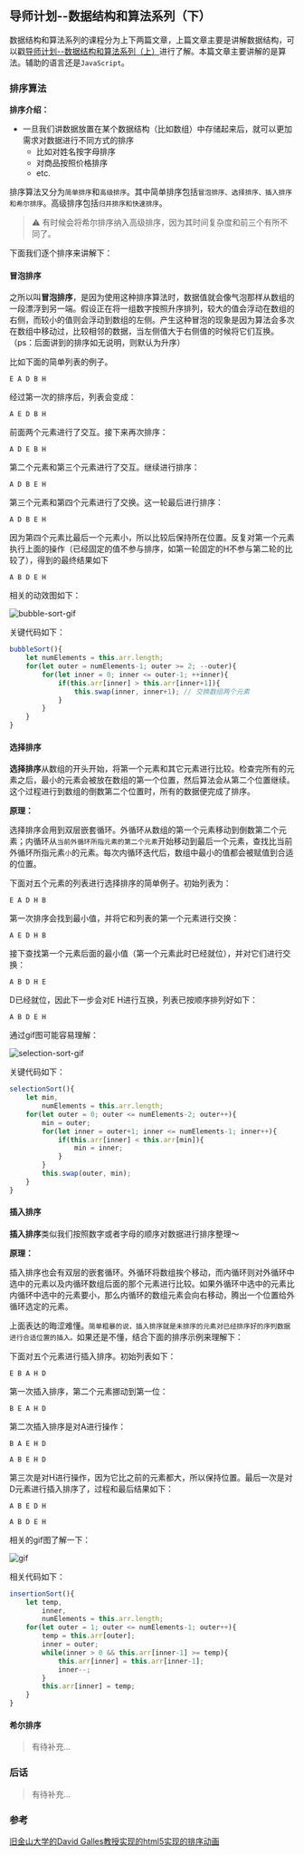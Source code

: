 ## 导师计划--数据结构和算法系列（下）

数据结构和算法系列的课程分为上下两篇文章，上篇文章主要是讲解数据结构，可以戳[导师计划--数据结构和算法系列（上）](https://github.com/reng99/blogs/issues/14)进行了解。本篇文章主要讲解的是算法。辅助的语言还是`JavaScript`。

### 排序算法

**排序介绍：**

- 一旦我们讲数据放置在某个数据结构（比如数组）中存储起来后，就可以更加需求对数据进行不同方式的排序
	- 比如对姓名按字母排序
	- 对商品按照价格排序
	- etc.

排序算法又分为`简单排序`和`高级排序`。其中简单排序包括`冒泡排序、选择排序、插入排序和希尔排序`。高级排序包括`归并排序和快速排序`。

> ⚠️ 有时候会将希尔排序纳入高级排序，因为其时间复杂度和前三个有所不同了。

下面我们逐个排序来讲解下：

#### 冒泡排序

之所以叫**冒泡排序**，是因为使用这种排序算法时，数据值就会像气泡那样从数组的一段漂浮到另一端。假设正在将一组数字按照升序排列，较大的值会浮动在数组的右侧，而较小的值则会浮动到数组的左侧。产生这种冒泡的现象是因为算法会多次在数组中移动过，比较相邻的数据，当左侧值大于右侧值的时候将它们互换。（ps：后面讲到的排序如无说明，则默认为升序）

比如下面的简单列表的例子。

`E A D B H`

经过第一次的排序后，列表会变成：

`A E D B H`

前面两个元素进行了交互。接下来再次排序：

`A D E B H`

第二个元素和第三个元素进行了交互。继续进行排序：

`A D B E H`

第三个元素和第四个元素进行了交换。这一轮最后进行排序：

`A D B E H`

因为第四个元素比最后一个元素小，所以比较后保持所在位置。反复对第一个元素执行上面的操作（已经固定的值不参与排序，如第一轮固定的H不参与第二轮的比较了），得到的最终结果如下

`A B D E H`

相关的动效图如下：

![bubble-sort-gif](https://img-fe.ggwan.com/images/993ec68abfd246-879x263.gif)

关键代码如下：

```javascript
bubbleSort(){
    let numElements = this.arr.length;
    for(let outer = numElements-1; outer >= 2; --outer){
        for(let inner = 0; inner <= outer-1; ++inner){
            if(this.arr[inner] > this.arr[inner+1]){
                this.swap(inner, inner+1); // 交换数组两个元素
            }
        }
    }
}
```

#### 选择排序

**选择排序**从数组的开头开始，将第一个元素和其它元素进行比较。检查完所有的元素之后，最小的元素会被放在数组的第一个位置，然后算法会从第二个位置继续。这个过程进行到数组的倒数第二个位置时，所有的数据便完成了排序。

**原理：**

选择排序会用到双层嵌套循环。外循环从数组的第一个元素移动到倒数第二个元素；内循环从`当前外循环所指元素的第二个元素`开始移动到最后一个元素，查找比当前外循环所指元素`小`的元素。每次内循环迭代后，数组中最小的值都会被赋值到合适的位置。

下面对五个元素的列表进行选择排序的简单例子。初始列表为：

`E A D H B`

第一次排序会找到最小值，并将它和列表的第一个元素进行交换：

`A E D H B`

接下查找第一个元素后面的最小值（第一个元素此时已经就位），并对它们进行交换：

`A B D H E`

D已经就位，因此下一步会对E H进行互换，列表已按顺序排列好如下：

`A B D E H`

通过gif图可能容易理解：

![selection-sort-gif](https://img-fe.ggwan.com/images/e832d6ccf53ce1-879x263.gif)

关键代码如下：

```javascript
selectionSort(){
    let min,
        numElements = this.arr.length;
    for(let outer = 0; outer <= numElements-2; outer++){
        min = outer;
        for(let inner = outer+1; inner <= numElements-1; inner++){
            if(this.arr[inner] < this.arr[min]){
                min = inner;
            }
        }
        this.swap(outer, min);
    }
}
```

#### 插入排序

**插入排序**类似我们按照数字或者字母的顺序对数据进行排序整理～

**原理：**

插入排序也会有双层的嵌套循环。外循环将数组挨个移动，而内循环则对外循环中选中的元素以及内循环数组后面的那个元素进行比较。如果外循环中选中的元素比内循环中选中的元素要小，那么内循环的数组元素会向右移动，腾出一个位置给外循环选定的元素。

上面表达的晦涩难懂。`简单粗暴的说，插入排序就是未排序的元素对已经排序好的序列数据进行合适位置的插入。`如果还是不懂，结合下面的排序示例来理解下：

下面对五个元素进行插入排序。初始列表如下：

`E B A H D`

第一次插入排序，第二个元素挪动到第一位：

`B E A H D`

第二次插入排序是对A进行操作：

`B A E H D`

`A B E H D`

第三次是对H进行操作，因为它比之前的元素都大，所以保持位置。最后一次是对D元素进行插入排序了，过程和最后结果如下：

`A B E D H`

`A B D E H`

相关的gif图了解一下：

![gif](https://img-fe.ggwan.com/images/c8d9a83c2209c1-879x263.gif)

相关代码如下：

```javascript
insertionSort(){
    let temp,
        inner,
        numElements = this.arr.length;
    for(let outer = 1; outer <= numElements-1; outer++){
        temp = this.arr[outer];
        inner = outer;
        while(inner > 0 && this.arr[inner-1] >= temp){
            this.arr[inner] = this.arr[inner-1];
            inner--;
        }
        this.arr[inner] = temp;
    }
}
```

#### 希尔排序

> 有待补充...


### 后话

> 有待补充...

### 参考

[旧金山大学的David Galles教授实现的html5实现的排序动画](http://www.webhek.com/post/comparison-sort.html)

























